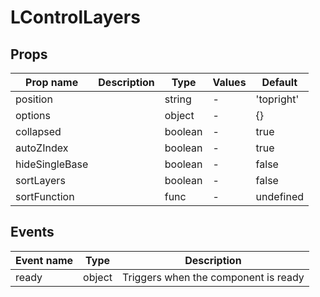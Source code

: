 # LControlLayers

## Props

| Prop name      | Description | Type    | Values | Default    |
| -------------- | ----------- | ------- | ------ | ---------- |
| position       |             | string  | -      | 'topright' |
| options        |             | object  | -      | {}         |
| collapsed      |             | boolean | -      | true       |
| autoZIndex     |             | boolean | -      | true       |
| hideSingleBase |             | boolean | -      | false      |
| sortLayers     |             | boolean | -      | false      |
| sortFunction   |             | func    | -      | undefined  |

## Events

| Event name | Type   | Description                          |
| ---------- | ------ | ------------------------------------ |
| ready      | object | Triggers when the component is ready |
